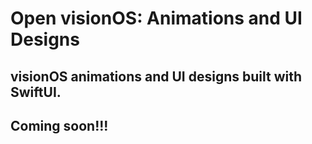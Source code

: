 # Open visionOS: Animations and UI Designs
## visionOS animations and UI designs built with SwiftUI. 

## Coming soon!!!


